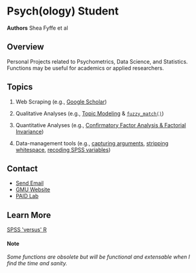 # Psych(ology) Student

**Authors** Shea Fyffe et al

## Overview
Personal Projects related to Psychometrics, Data Science, and Statistics. Functions may be useful for academics or applied researchers.

## Topics
1. Web Scraping (e.g., [Google Scholar](https://raw.githubusercontent.com/Shea-Fyffe/PsychStudent/master/R/scraping_scholar_functions.R))

1. Qualitative Analyses (e.g., [Topic Modeling](https://raw.githubusercontent.com/Shea-Fyffe/PsychStudent/master/examples/topic_models_example.R) & [`fuzzy_match()`](https://raw.githubusercontent.com/Shea-Fyffe/PsychStudent/master/R/grad_cafe_functions.R))

1. Quantitative Analyses (e.g., [Confirmatory Factor Analysis & Factorial Invariance](https://raw.githubusercontent.com/Shea-Fyffe/PsychStudent/master/R/measurement_invariance_functions.R))

1. Data-management tools (e.g., [capturing arguments](https://raw.githubusercontent.com/Shea-Fyffe/PsychStudent/master/R/argument_validator_functions.R), [stripping whitespace](https://raw.githubusercontent.com/Shea-Fyffe/PsychStudent/master/R/text_functions.R), [recoding SPSS variables](https://raw.githubusercontent.com/Shea-Fyffe/PsychStudent/master/R/spss_functions.R))

## Contact
* [Send Email](shea.fyffe@gmail.com)
* [GMU Website](https://psychology.gmu.edu/people/sfyffe)
* [PAID Lab](https://sites.google.com/view/paid-lab/home)

## Learn More

[SPSS 'versus' R](https://drive.google.com/file/d/0B_eHxiBl_mO0NFlQS0RnMHhqYXFPWWo5SkZ2WUU4aUIxQnVr/view?usp=sharing)

#### Note

*Some functions are obsolete but will be functional and extensable when I find the time and sanity.*